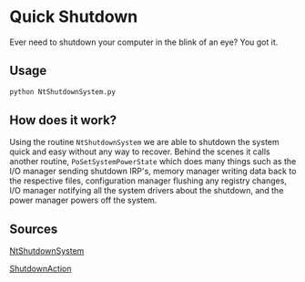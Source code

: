 # Quick Shutdown

Ever need to shutdown your computer in the blink of an eye? You got it.


## Usage

```python
python NtShutdownSystem.py
```

## How does it work?

Using the routine `NtShutdownSystem` we are able to shutdown the system quick and easy without any way to recover. Behind the scenes it calls another routine, `PoSetSystemPowerState` which does many things such as the I/O manager sending shutdown IRP's, memory manager writing data back to the respective files, configuration manager flushing any registry changes, I/O manager notifying all the system drivers about the shutdown, and the power manager powers off the system.

## Sources
[NtShutdownSystem](http://undocumented.ntinternals.net/UserMode/Undocumented%20Functions/Hardware/NtShutdownSystem.html)

[ShutdownAction](https://docs.microsoft.com/en-us/previous-versions/windows/desktop/mscs/property-lists)
